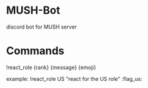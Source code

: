 # MUSH-Bot

discord bot for MUSH server

# Commands

!react_role {rank} {message} {emoji}

example: !react_role US "react for the US role" :flag_us:
